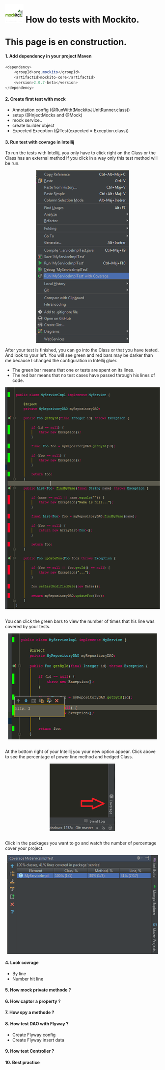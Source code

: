 # ![Mockito logo](https://raw.githubusercontent.com/MaximeFrancoeur/How-do-tests/master/img/mockito_logo.png)  How do tests with Mockito.
# This page is en construction.
#### 1. Add dependency in your project Maven 
```java
<dependency>
	<groupId>org.mockito</groupId>
	<artifactId>mockito-core</artifactId>
	<version>2.0.7-beta</version>
</dependency>
```

#### 2. Create first test with mock
  - Annotation config (@RunWith(MockitoJUnitRunner.class))
  - setup (@InjectMocks and @Mock)
  - mock service..
  - create builder object
  -  Expected Exception (@Test(expected = Exception.class))

#### 3. Run test with covrage in Intellij

To run the tests with Intellij, you only have to click right on the Class or the Class has an external method if you click in a way only this test method will be run.

<p align="center">
<img align="center" src="https://raw.githubusercontent.com/MaximeFrancoeur/How-do-tests/master/img/right_click.png" alt="Run test with coverage">
<p>

<p>
After your test is finished, you can go into the Class or that you have tested. And look to your left. You will see green and red bars may be darker than me because I changed the configuration in Intellij gluer.
</p>

- The green bar means that one or tests are spent on its lines.
- The red bar means that no test cases have passed through his lines of code.

<p align="center">
<img align="center" src="https://raw.githubusercontent.com/MaximeFrancoeur/How-do-tests/master/img/covrage.png" alt="coverage">
</p>

<br/>
You can click the green bars to view the number of times that his line was covered by your tests.

<p align="center">
<img align="center" src="https://raw.githubusercontent.com/MaximeFrancoeur/How-do-tests/master/img/left_click_covrage.png" alt="Number hits">
</p>

<br/>
At the bottom right of your Intellij you your new option appear.
Click above to see the percentage of power line method and hedged Class.

<p align="center">
<img align="center" src="https://raw.githubusercontent.com/MaximeFrancoeur/How-do-tests/master/img/icon_covrage_right.png" alt="New icon coverage">
</p>

<br/>
Click in the packages you want to go and watch the number of percentage cover your project.

<p align="center">
<img align="center" src="https://raw.githubusercontent.com/MaximeFrancoeur/How-do-tests/master/img/covrage_detail.png" alt="All coverage">
</p>

#### 4. Look covrage
  - By line
  - Number hit line
  
#### 5. How mock private methode ?

#### 6. How captor a property ?

#### 7. How spy a methode ?

#### 8. How test DAO with Flyway ?
  - Create Flyway config
  - Create Flyway insert data

#### 9. How test Controller ?

#### 10. Best practice
